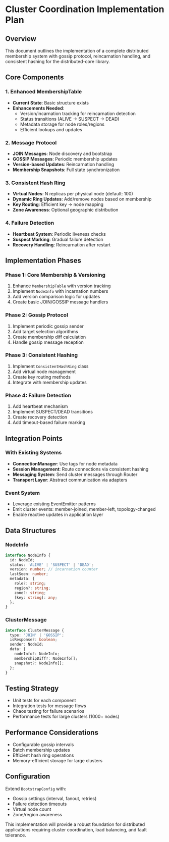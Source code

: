 # Cluster Coordination Implementation Plan

## Overview
This document outlines the implementation of a complete distributed membership system with gossip protocol, reincarnation handling, and consistent hashing for the distributed-core library.

## Core Components

### 1. Enhanced MembershipTable
- **Current State**: Basic structure exists
- **Enhancements Needed**:
  - Version/incarnation tracking for reincarnation detection
  - Status transitions (ALIVE → SUSPECT → DEAD)
  - Metadata storage for node roles/regions
  - Efficient lookups and updates

### 2. Message Protocol
- **JOIN Messages**: Node discovery and bootstrap
- **GOSSIP Messages**: Periodic membership updates
- **Version-based Updates**: Reincarnation handling
- **Membership Snapshots**: Full state synchronization

### 3. Consistent Hash Ring
- **Virtual Nodes**: N replicas per physical node (default: 100)
- **Dynamic Ring Updates**: Add/remove nodes based on membership
- **Key Routing**: Efficient key → node mapping
- **Zone Awareness**: Optional geographic distribution

### 4. Failure Detection
- **Heartbeat System**: Periodic liveness checks
- **Suspect Marking**: Gradual failure detection
- **Recovery Handling**: Reincarnation after restart

## Implementation Phases

### Phase 1: Core Membership & Versioning
1. Enhance `MembershipTable` with version tracking
2. Implement `NodeInfo` with incarnation numbers
3. Add version comparison logic for updates
4. Create basic JOIN/GOSSIP message handlers

### Phase 2: Gossip Protocol
1. Implement periodic gossip sender
2. Add target selection algorithms
3. Create membership diff calculation
4. Handle gossip message reception

### Phase 3: Consistent Hashing
1. Implement `ConsistentHashRing` class
2. Add virtual node management
3. Create key routing methods
4. Integrate with membership updates

### Phase 4: Failure Detection
1. Add heartbeat mechanism
2. Implement SUSPECT/DEAD transitions
3. Create recovery detection
4. Add timeout-based failure marking

## Integration Points

### With Existing Systems
- **ConnectionManager**: Use tags for node metadata
- **Session Management**: Route connections via consistent hashing
- **Messaging System**: Send cluster messages through Router
- **Transport Layer**: Abstract communication via adapters

### Event System
- Leverage existing EventEmitter patterns
- Emit cluster events: member-joined, member-left, topology-changed
- Enable reactive updates in application layer

## Data Structures

### NodeInfo
```typescript
interface NodeInfo {
  id: NodeId;
  status: 'ALIVE' | 'SUSPECT' | 'DEAD';
  version: number; // incarnation counter
  lastSeen: number;
  metadata: {
    role?: string;
    region?: string;
    zone?: string;
    [key: string]: any;
  };
}
```

### ClusterMessage
```typescript
interface ClusterMessage {
  type: 'JOIN' | 'GOSSIP';
  isResponse?: boolean;
  sender: NodeId;
  data: {
    nodeInfo?: NodeInfo;
    membershipDiff?: NodeInfo[];
    snapshot?: NodeInfo[];
  };
}
```

## Testing Strategy
- Unit tests for each component
- Integration tests for message flows
- Chaos testing for failure scenarios
- Performance tests for large clusters (1000+ nodes)

## Performance Considerations
- Configurable gossip intervals
- Batch membership updates
- Efficient hash ring operations
- Memory-efficient storage for large clusters

## Configuration
Extend `BootstrapConfig` with:
- Gossip settings (interval, fanout, retries)
- Failure detection timeouts
- Virtual node count
- Zone/region awareness

This implementation will provide a robust foundation for distributed applications requiring cluster coordination, load balancing, and fault tolerance.
